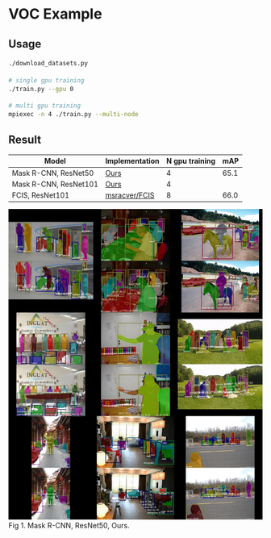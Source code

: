 # VOC Example

## Usage

```bash
./download_datasets.py

# single gpu training
./train.py --gpu 0

# multi gpu training
mpiexec -n 4 ./train.py --multi-node
```


## Result

| Model               | Implementation | N gpu training | mAP  |
|---------------------|----------------|----------------|------|
| Mask R-CNN, ResNet50 | [Ours](https://github.com/wkentaro/chainer-mask-rcnn) | 4 | 65.1 |
| Mask R-CNN, ResNet101 | [Ours](https://github.com/wkentaro/chainer-mask-rcnn) | 4 | |
| FCIS, ResNet101 | [msracver/FCIS](https://github.com/msracver/FCIS) | 8 | 66.0 |

![](.readme/resnet50.jpg)
Fig 1. Mask R-CNN, ResNet50, Ours.
